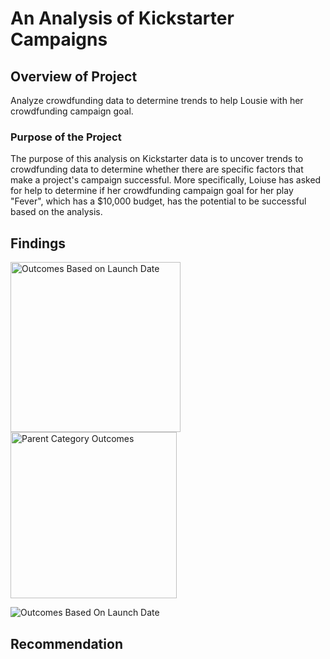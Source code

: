 # An Analysis of Kickstarter Campaigns

## Overview of Project
Analyze crowdfunding data to determine trends to help Lousie with her crowdfunding campaign goal.

### Purpose of the Project
The purpose of this analysis on Kickstarter data is to uncover trends to crowdfunding data to determine whether there are specific factors that make a project's campaign successful.  More specifically, Loiuse has asked for help to determine if her crowdfunding campaign goal for her play "Fever", which has a $10,000 budget, has the potential to be successful based on the analysis.

## Findings
<img width="272" alt="Outcomes Based on Launch Date" src="https://user-images.githubusercontent.com/110485380/188962417-9a3f950b-c9a2-4b6c-854d-8cd4cf9cc420.png">


<img width="266" alt="Parent Category Outcomes" src="https://user-images.githubusercontent.com/110485380/188962593-01445b01-d97a-44f3-b2a1-da8d442bb566.png">




![Outcomes Based On Launch Date](C:/Users/jerry/Desktop/Images/OutcomesBasedOnLaunchDate.png)

## Recommendation
